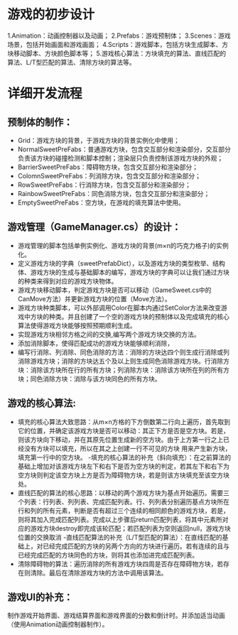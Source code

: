 
# 游戏的初步设计
1.Animation：动画控制器以及动画；
2.Prefabs：游戏预制体；
3.Scenes：游戏场景，包括开始画面和游戏画面；
4.Scripts：游戏脚本，包括方块生成脚本、方块移动脚本、方块颜色脚本等；
5.游戏核心算法：方块填充的算法、直线匹配的算法、L/T型匹配的算法、清除方块的算法等。

# 详细开发流程
## 预制体的制作：
- Grid：游戏方块的背景，于游戏方块的背景实例化中使用；
- NormalSweetPreFabs：普通游戏方块，包含交互部分和渲染部分，交互部分负责该方块的碰撞检测和脚本控制；渲染层只负责控制该游戏方块的外观；
- BarrierSweetPreFabs：障碍物方块，包含交互部分和渲染部分；
- ColomnSweetPreFabs：列消除方块，包含交互部分和渲染部分；
- RowSweetPreFabs：行消除方块，包含交互部分和渲染部分；
- RainbowSweetPreFabs：同色消除方块，包含交互部分和渲染部分；
- EmptySweetPreFabs：空方块，在游戏的填充算法中使用。

## 游戏管理（GameManager.cs）的设计：
- 游戏管理的脚本包括单例实例化、游戏方块的背景(m×n的巧克力格子)的实例化。
- 定义游戏方块的字典（sweetPrefabDict），以及游戏方块的类型枚举、结构体、游戏方块的生成与基础脚本的编写，游戏方块的字典可以让我们通过方块的种类来得到对应的游戏方块物体。
- 游戏方块移动脚本，判定游戏方块是否可以移动（GameSweet.cs中的CanMove方法）并更新游戏方块的位置（Move方法）。
- 游戏方块种类脚本，可以外部调用Color在脚本内通过SetColor方法来改变游戏中方块的种类。并且创建了一个空的游戏方块的预制体以及完成填充的核心算法使得游戏方块能够按照预期顺利生成。
- 实现游戏方块相邻方格之间的交换,编写两个游戏方块交换的方法。
- 添加消除脚本，使得匹配成功的游戏方块能够顺利消除，
- 编写行消除、列消除、同色消除的方法：消除的方块达四个则生成行消除或列消除游戏方块；消除的方块达五个及以上则生成同色消除游戏方块。行消除方块：消除该方块所在行的所有方块；列消除方块：消除该方块所在列的所有方块；同色消除方块：消除与该方块同色的所有方块。

## 游戏的核心算法:
- 填充的核心算法大致思路：从m×n方格的下方倒数第二行向上遍历，首先取到它的位置，并确定该游戏方块是否可以移动：其正下方是否是空方块。若是，则该方块向下移动，并在其原先位置生成新的空方块。由于上方第一行之上已经没有方块可以填充，所以在其之上创建一行不可见的方块 用来产生新方块，填充第一行中的空方块。 
-填充的核心算法的补充（斜向填充）：在之前算法的基础上增加对该游戏方块左下和右下是否为空方块的判定，若其左下和右下为空方块则判定该空方块上方是否为障碍物方块，若是则该方块填充至该空方块处。
- 直线匹配的算法的核心思路：以移动的两个游戏方块为基点开始遍历。需要三个列表：行列表、列列表、完成匹配列表。行、列列表分别遍历基点方块所在行和列的所有元素，判断是否有超过三个连续的相同颜色的游戏方块，若是，则将其加入完成匹配列表。完成以上步骤后return匹配列表，将其中元素所对应的游戏方块destroy即完成该轮匹配；若匹配列表为空则返回null，游戏方块位置的交换取消
-直线匹配算法的补充（L/T型匹配的算法）：在直线匹配的基础上，对已经完成匹配的方块的另两个方向的方块进行遍历。若有连续的且与已经完成匹配的方块同色的方块，则将其也添加进完成匹配列表。
- 清除障碍物的算法：遍历消除的所有游戏方块四周是否存在障碍物方块，若存在则清除。最后在清除游戏方块的方法中调用该算法。

## 游戏UI的补充：
制作游戏开始界面、游戏结算界面和游戏界面的分数和倒计时。并添加适当动画（使用Animation动画控制器制作）。